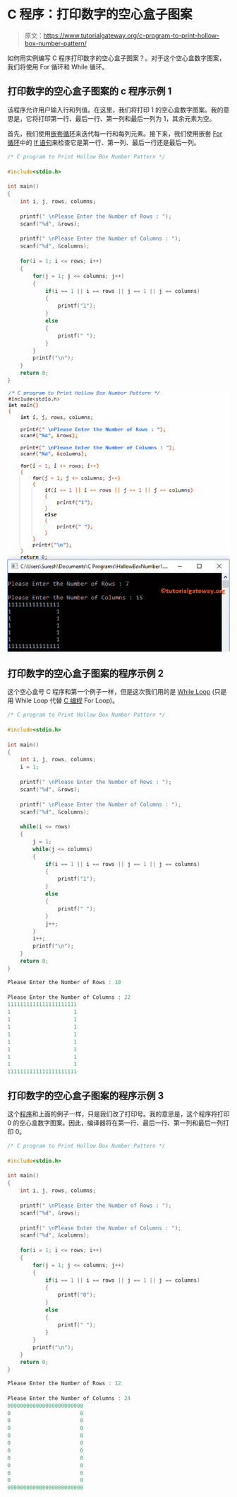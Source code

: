 # C 程序：打印数字的空心盒子图案

> 原文：<https://www.tutorialgateway.org/c-program-to-print-hollow-box-number-pattern/>

如何用实例编写 C 程序打印数字的空心盒子图案？。对于这个空心盒数字图案，我们将使用 For 循环和 While 循环。

## 打印数字的空心盒子图案的 c 程序示例 1

该程序允许用户输入行和列值。在这里，我们将打印 1 的空心盒数字图案。我的意思是，它将打印第一行、最后一行、第一列和最后一列为 1，其余元素为空。

首先，我们使用[嵌套循环](https://www.tutorialgateway.org/for-loop-in-c-programming/)来迭代每一行和每列元素。接下来，我们使用嵌套 [For 循环](https://www.tutorialgateway.org/for-loop-in-c-programming/)中的 [If 语句](https://www.tutorialgateway.org/if-statement-in-c/)来检查它是第一行、第一列、最后一行还是最后一列。

```c
/* C program to Print Hollow Box Number Pattern */

#include<stdio.h>

int main()
{
    int i, j, rows, columns;

    printf(" \nPlease Enter the Number of Rows : ");
    scanf("%d", &rows);

    printf(" \nPlease Enter the Number of Columns : ");
    scanf("%d", &columns);

    for(i = 1; i <= rows; i++)
    {
    	for(j = 1; j <= columns; j++)
		{
			if(i == 1 || i == rows || j == 1 || j == columns)
			{
				printf("1");
			}
			else
			{
				printf(" ");
			}       	
        }
        printf("\n");
    }
    return 0;
}
```

![C program to Print Hollow Box Number Pattern 1](img/84c2d7d22e8a3f74475008808224da41.png)

## 打印数字的空心盒子图案的程序示例 2

这个空心盒号 C 程序和第一个例子一样，但是这次我们用的是 [While Loop](https://www.tutorialgateway.org/while-loop-in-c/) (只是用 While Loop 代替 [C 编程](https://www.tutorialgateway.org/c-programming/) For Loop)。

```c
/* C program to Print Hollow Box Number Pattern */

#include<stdio.h>

int main()
{
    int i, j, rows, columns;
    i = 1;

    printf(" \nPlease Enter the Number of Rows : ");
    scanf("%d", &rows);

    printf(" \nPlease Enter the Number of Columns : ");
    scanf("%d", &columns);

    while(i <= rows)
    {
    	j = 1;
    	while(j <= columns)
		{
			if(i == 1 || i == rows || j == 1 || j == columns)
			{
				printf("1");
			}
			else
			{
				printf(" ");
			}  
			j++;     	
        }
        i++;
        printf("\n");
    }
    return 0;
}
```

```c
Please Enter the Number of Rows : 10

Please Enter the Number of Columns : 22
1111111111111111111111
1                    1
1                    1
1                    1
1                    1
1                    1
1                    1
1                    1
1                    1
1111111111111111111111
```

## 打印数字的空心盒子图案的程序示例 3

这个[程序](https://www.tutorialgateway.org/c-programming-examples/)和上面的例子一样，只是我们改了打印号。我的意思是，这个程序将打印 0 的空心盒数字图案。因此，编译器将在第一行、最后一行、第一列和最后一列打印 0。

```c
/* C program to Print Hollow Box Number Pattern */

#include<stdio.h>

int main()
{
    int i, j, rows, columns;

    printf(" \nPlease Enter the Number of Rows : ");
    scanf("%d", &rows);

    printf(" \nPlease Enter the Number of Columns : ");
    scanf("%d", &columns);

    for(i = 1; i <= rows; i++)
    {
    	for(j = 1; j <= columns; j++)
		{
			if(i == 1 || i == rows || j == 1 || j == columns)
			{
				printf("0");
			}
			else
			{
				printf(" ");
			}       	
        }
        printf("\n");
    }
    return 0;
}
```

```c
Please Enter the Number of Rows : 12

Please Enter the Number of Columns : 24
000000000000000000000000
0                      0
0                      0
0                      0
0                      0
0                      0
0                      0
0                      0
0                      0
0                      0
0                      0
000000000000000000000000
```